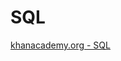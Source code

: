 
# SQL
[khanacademy.org - SQL](https://www.khanacademy.org/computing/computer-programming/sql#concept-intro)